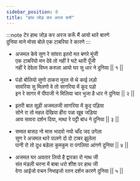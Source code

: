 ```yaml
---
sidebar_position: 8
title: "हाथ जोड़ कर अरज करुँ"
---
```


:::note टेर
हाथ जोड़ कर अरज करूँ मैं आयो थारे बारणे <br/>
दुनिया माने मोसा बोले एक टाबरिया रे कारणे
:::

- अजमल केवे सुण रे सांवरा इतरो मत बणरे मूंजी <br/>
  एक टाबरियो मन देवे तो नहीं रे घटे थारी पूँजी <br/>
  नहीं रे देवेला विघ्न करुला आयो घर सु धार ने दुनिया || १ ||

- पंडो बोलियो सुणो ठाकरा मूरत से थे काई लड़ो <br/>
  सावरिया सु मिलणो वे तो सागरिया में कूद पड़ो <br/>
  इन रे सागर में पीपाजी ने मिलिया चार भुजा है धार ने दुनिया || २ ||

- इतरी बात सूड़ी अजमलजी सागरिया में कूद पड़िया <br/>
  सोने रा तो महल देखिया हीरा पन्ना खूब जड़िया <br/>
  आय सावरा दर्शन दिया, माथा रे पट्टी बांध ने दुनिया || ३ ||

- सम्वत बासठ नो मास भादवो नयो चाँद जद उगेला <br/>
  सुण रे अजमल थारे पालणे दो दो टाबर झुलेला <br/>
  पानी रो तो दूध बडेला कुमकुम रा पगलिया आंगणे दुनिया || ४ ||

- अजमल घर अवतार लियो है द्वारका रो नाथ जी <br/>
  संत मंडली चरना में बाबा धरो शीश पर हाथ जी <br/>
  वेगा आईजो वचन निभाइजो रतन दर्शन कारणे दुनिया || ५ ||
